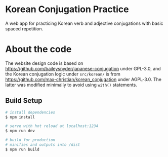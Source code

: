# Korean Conjugation Practice
A web app for practicing Korean verb and adjective conjugations with basic spaced repetition.

# About the code
The website design code is based on https://github.com/baileysnyder/japanese-conjugation under GPL-3.0, and the Korean conjugation logic under `src/korean/` is from https://github.com/max-christian/korean_conjugation under AGPL-3.0. The latter was modified minimally to avoid using `with()` statements.

## Build Setup
```bash
# install dependencies
$ npm install

# serve with hot reload at localhost:1234
$ npm run dev

# build for production
# minifies and outputs into /dist
$ npm run build
```